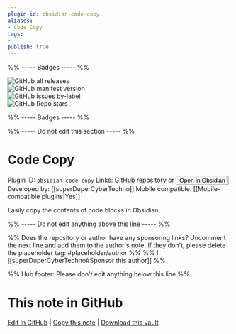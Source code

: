 ```yaml
---
plugin-id: obsidian-code-copy
aliases:
- Code Copy
tags: 
- 
publish: true
---
```


%% ----- Badges ----- %%

![GitHub all releases](https://img.shields.io/github/downloads/superDuperCyberTechno/obsidian-code-copy/total?color=573E7A&logo=github&style=for-the-badge)   
![GitHub manifest version](https://img.shields.io/github/manifest-json/v/superDuperCyberTechno/obsidian-code-copy?color=573E7A&logo=github&style=for-the-badge)   
![GitHub issues by-label](https://img.shields.io/github/issues/superDuperCyberTechno/obsidian-code-copy/help%20wanted?color=573E7A&logo=github&style=for-the-badge)   
![GitHub Repo stars](https://img.shields.io/github/stars/superDuperCyberTechno/obsidian-code-copy?color=573E7A&logo=github&style=for-the-badge)

%% ----- Badges ----- %%

%% ----- Do not edit this section ----- %%

# Code Copy

Plugin ID: `obsidian-code-copy`
Links: [GitHub repository](https://github.com/superDuperCyberTechno/obsidian-code-copy) or [<button id=HH>Open in Obsidian</button>](obsidian://goto-plugin?id=obsidian-code-copy)
Developed by: [[superDuperCyberTechno]]
Mobile compatible: [[Mobile-compatible plugins|Yes]]

Easily copy the contents of code blocks in Obsidian.

%% ----- Do not edit anything above this line ----- %% 

%% Does the repository or author have any sponsoring links? Uncomment the next line and add them to the author's note. If they don't, please delete the placeholder tag: #placeholder/author %%
%% ![[superDuperCyberTechno#Sponsor this author]] %%

%% Hub footer: Please don't edit anything below this line %%

# This note in GitHub

<span class="git-footer">[Edit In GitHub](https://github.dev/obsidian-community/obsidian-hub/blob/main/02%20-%20Community%20Expansions/02.05%20All%20Community%20Expansions/Plugins/obsidian-code-copy.md "git-hub-edit-note") | [Copy this note](https://raw.githubusercontent.com/obsidian-community/obsidian-hub/main/02%20-%20Community%20Expansions/02.05%20All%20Community%20Expansions/Plugins/obsidian-code-copy.md "git-hub-copy-note") | [Download this vault](https://github.com/obsidian-community/obsidian-hub/archive/refs/heads/main.zip "git-hub-download-vault") </span>

